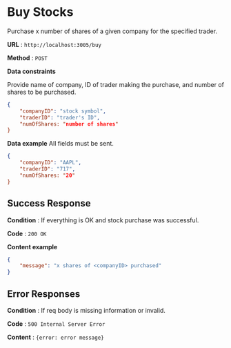 # Buy Stocks

Purchase x number of shares of a given company for the specified trader.

**URL** : `http://localhost:3005/buy`

**Method** : `POST`

**Data constraints**

Provide name of company, ID of trader making the purchase, and number of shares to be purchased.

```json
{
    "companyID": "stock symbol",
    "traderID": "trader's ID",
    "numOfShares: "number of shares"
}
```

**Data example** All fields must be sent.

```json
{
    "companyID": "AAPL",
    "traderID": "717",
    "numOfShares: "20"
}
```

## Success Response

**Condition** : If everything is OK and stock purchase was successful.

**Code** : `200 OK`

**Content example**

```json
{
    "message": "x shares of <companyID> purchased"
}
```

## Error Responses

**Condition** : If req body is missing information or invalid.

**Code** : `500 Internal Server Error`

**Content** : `{error: error message}`
